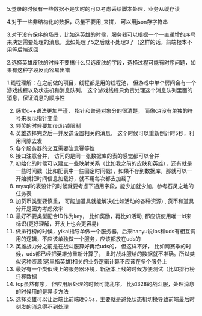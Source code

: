 5.登录的时候有一些数据不是实时的可以考虑丢给脚本处理，业务从缓存读

4.对于一些非结构化的数据，尽量不要用_来拼， 可以用json存字符串

3.对于没有保序的场景，比如选英雄的时候，服务器可以根据一个一直递增的序号来决定需要处理的消息，比如处理了5之后就不处理3了（这样的话，前端根本不用等后端返回

2.选择英雄皮肤的时候不要搞什么只选皮肤的字段，选择过程可能有时序问题，如果有这种字段反而容易出错

1.线程理解：在之前做的项目，线程都是用的线程池， 但游戏中单个房间会有一个游戏线程以及状态机和消息队列， 这个游戏线程只负责处理这个消息队列里面的消息，保证消息的顺序性

2. 感觉c++语法更加严谨， 指针和普通对象分的很清楚， 而像c#没有单独的符号来表示指针变量 
3. 领奖的时候要加redis锁限制
4. 英雄选择完之后一并发送设置相关的消息， 这个时候可以重新倒计时5秒，利用间隙去发
5. 各个服务器的交互需要注意幂等性
6. 接口注意合并， 访问的是同一张数据库的表的感觉都可以合并
7. 初始化的时候可以建立一些映射关系（比如我之前的皮肤和英雄），还有就是一些时间戳（比如配表中一些固定时间戳），如果不存到数据库，那就可以一开始就把时间信息加载好，就不用每次都去加载了
8. mysql的表设计的时候就要考虑下通用字段，能少加就少加，参考石灵之地的任务表
9. 加货币类型要慎重， 可能加道具就能解决(比如活动的各种资源) , 货币和道具分开是因为考虑效率
10. 最好不要类型配合ID作为key， 比如奖励，再比如活动,  都应该使用唯一id来标识(更好理解，开发上也会更容易)
11. 做排行榜的时候，yikai指导单做一个服务器，后来hanyu说lbs和uds有相互调用的逻辑，不应该单独做一个服务，应该都放在uds的
12. 英雄战力分之前是在战斗服算好再给uds的， 但这样不好， 比如跨赛季的时候，uds都已经把英雄分重新计算了， 此时战斗服给的数据就不准确。所以类似这种资源(这里指英雄)相关的业务逻辑计算不应该在多个服务上
13. 最好有一个类似线上的服务器环境，新版本上线的时候方便测试（比如排行榜迁移数据
14. tcp虽然有序， 但应用层处理的时候可能乱序， 比如328的战斗服，处理消息的时候用的是异步方法
15. 选择英雄可以让后端比前端晚0.5s，主要就是避免状态机切换导致前端最后时刻发的消息得不到处理